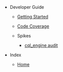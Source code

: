 - Developer Guide

  - [Getting Started](dev-guide/getting-started.md)
  - [Code Coverage](dev-guide/code-coverage.md)

  - Spikes
    - [cql_engine audit](dev-guide/spikes/cql-engine-audit.md)

- Index

  - [Home](/)


